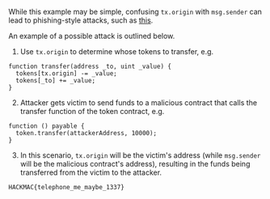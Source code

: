 While this example may be simple, confusing `tx.origin` with `msg.sender` can lead to phishing-style attacks, such as [this](https://blog.ethereum.org/2016/06/24/security-alert-smart-contract-wallets-created-in-frontier-are-vulnerable-to-phishing-attacks/). 

An example of a possible attack is outlined below.

1) Use `tx.origin` to determine whose tokens to transfer, e.g.

```
function transfer(address _to, uint _value) {
  tokens[tx.origin] -= _value;
  tokens[_to] += _value;
}
```
2) Attacker gets victim to send funds to a malicious contract that calls the transfer function of the token contract, e.g. 

```
function () payable {
  token.transfer(attackerAddress, 10000);
}
```

3) In this scenario, `tx.origin` will be the victim's address (while `msg.sender` will be the malicious contract's address), resulting in the funds being transferred from the victim to the attacker.

```
HACKMAC{telephone_me_maybe_1337}
```

